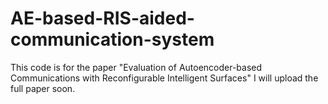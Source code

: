 # AE-based-RIS-aided-communication-system
This code is for the paper "Evaluation of Autoencoder-based Communications with Reconfigurable Intelligent Surfaces"
I will upload the full paper soon.
